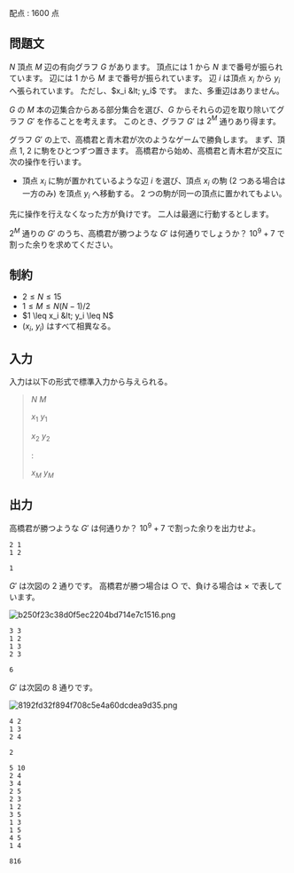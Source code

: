 配点 : $1600$ 点

## 問題文

$N$ 頂点 $M$ 辺の有向グラフ $G$ があります。
頂点には $1$ から $N$ まで番号が振られています。
辺には $1$ から $M$ まで番号が振られています。
辺 $i$ は頂点 $x_i$ から $y_i$ へ張られています。
ただし、$x_i &lt; y_i$ です。
また、多重辺はありません。

$G$ の $M$ 本の辺集合からある部分集合を選び、$G$ からそれらの辺を取り除いてグラフ $G'$ を作ることを考えます。
このとき、グラフ $G'$ は $2^M$ 通りあり得ます。

グラフ $G'$ の上で、高橋君と青木君が次のようなゲームで勝負します。
まず、頂点 $1$, $2$ に駒をひとつずつ置きます。
高橋君から始め、高橋君と青木君が交互に次の操作を行います。

- 頂点 $x_i$ に駒が置かれているような辺 $i$ を選び、頂点 $x_i$ の駒 ($2$ つある場合は一方のみ) を頂点 $y_i$ へ移動する。 $2$ つの駒が同一の頂点に置かれてもよい。

先に操作を行えなくなった方が負けです。
二人は最適に行動するとします。

$2^M$ 通りの $G'$ のうち、高橋君が勝つような $G'$ は何通りでしょうか？
$10^9+7$ で割った余りを求めてください。

## 制約

- $2 \leq N \leq 15$
- $1 \leq M \leq N(N-1)/2$
- $1 \leq x_i &lt; y_i \leq N$
- $(x_i,\ y_i)$ はすべて相異なる。

## 入力

入力は以下の形式で標準入力から与えられる。

> $N$ $M$
> 
> $x_1$ $y_1$
> 
> $x_2$ $y_2$
> 
> $:$
> 
> $x_M$ $y_M$

## 出力

高橋君が勝つような $G'$ は何通りか？
$10^9+7$ で割った余りを出力せよ。

```input1
2 1
1 2
```

```output1
1
```

$G'$ は次図の $2$ 通りです。
高橋君が勝つ場合は ○ で、負ける場合は × で表しています。

![b250f23c38d0f5ec2204bd714e7c1516.png](https://atcoder.jp/img/agc016/b250f23c38d0f5ec2204bd714e7c1516.png)

```input2
3 3
1 2
1 3
2 3
```

```output2
6
```

$G'$ は次図の $8$ 通りです。

![8192fd32f894f708c5e4a60dcdea9d35.png](https://atcoder.jp/img/agc016/8192fd32f894f708c5e4a60dcdea9d35.png)

```input3
4 2
1 3
2 4
```

```output3
2
```

```input4
5 10
2 4
3 4
2 5
2 3
1 2
3 5
1 3
1 5
4 5
1 4
```

```output4
816
```